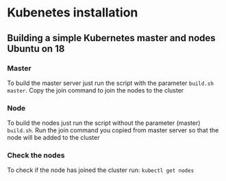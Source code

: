 # Kubenetes installation
## Building a simple Kubernetes master and nodes Ubuntu on 18

### Master
To build the master server just run the script with the parameter `build.sh master`.
Copy the join command to join the nodes to the cluster

### Node
To build the nodes just run the script without the parameter (master) `build.sh`.
Run the join command you copied from master server so that the node will be added to the cluster

### Check the nodes
To check if the node has joined the cluster run:
`kubectl get nodes`
